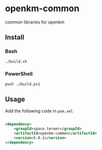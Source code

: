 # openkm-common

common libraries for openkm

## Install

### Bash

```bash
./build.sh
```

### PowerShell

```bash
pwsh ./build.ps1
```

## Usage

Add the following code in `pom.xml`

```xml

<dependency>
    <groupId>space.terwer</groupId>
    <artifactId>openkm-common</artifactId>
    <version>5.0.1</version>
</dependency>
```